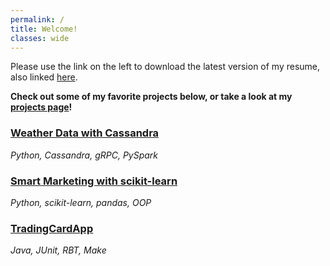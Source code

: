 ```yaml
---
permalink: /
title: Welcome!
classes: wide
---
```


Please use the link on the left to download the latest version of my resume, also linked [here](../assets/files/abplanalp_resume.pdf).

**Check out some of my favorite projects below, or take a look at my [projects page](./projects.md)!**

### [Weather Data with Cassandra](../projects/cassandra/) 
*Python, Cassandra, gRPC, PySpark*

### [Smart Marketing with scikit-learn](../projects/scikit_marketing/) 
*Python, scikit-learn, pandas, OOP*

### [TradingCardApp](../projects/tradingcardapp/) 
*Java, JUnit, RBT, Make*
